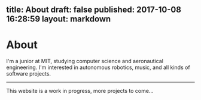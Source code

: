 title: About
draft: false
published: 2017-10-08 16:28:59
layout: markdown
---

<div class="jumbotron">
  <h1 class="display-6">About</h1>
  <p class="lead">I'm a junior at MIT, studying computer science and aeronautical engineering. I'm interested in autonomous robotics, music, and all kinds of software projects.
</p>
  <hr class="my-4">
  <p>This website is a work in progress, more projects to come...</p>
</div>
